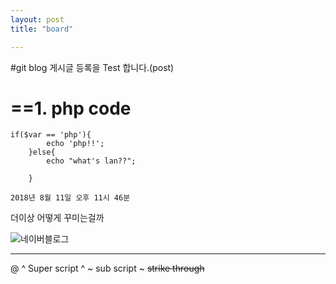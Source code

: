 ```yaml
---
layout: post
title: "board"

---
```

#git blog 게시글 등록을 Test 합니다.(post)

==1. php code
==

```
if($var == 'php'){
    	echo 'php!!';
    }else{
    	echo "what's lan??";
        
    }
```
    
    2018년 8월 11일 오후 11시 46분
    
 더이상 어떻게 꾸미는걸까
 
 ![네이버블로그](http://blog.naver.com/eejjhh222)
 
 
* * *
@[](https://blog.naver.com/eejjhh222)
^ Super script ^
~ sub script ~
~~strike through~~
